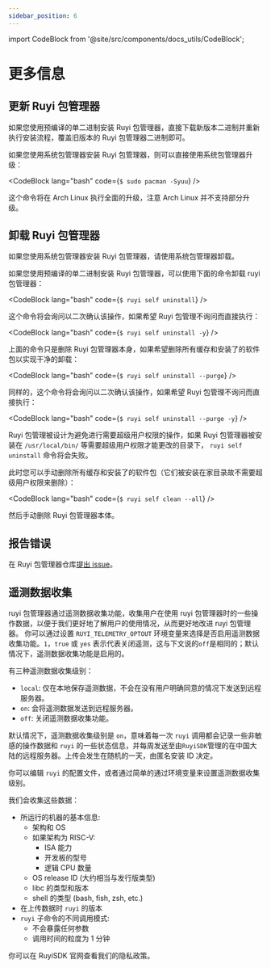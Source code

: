 ```yaml
---
sidebar_position: 6
---
```


import CodeBlock from '@site/src/components/docs_utils/CodeBlock';

# 更多信息

## 更新 Ruyi 包管理器

如果您使用预编译的单二进制安装 Ruyi 包管理器，直接下载新版本二进制并重新执行安装流程，覆盖旧版本的 Ruyi 包管理器二进制即可。

如果您使用系统包管理器安装 Ruyi 包管理器，则可以直接使用系统包管理器升级：

<CodeBlock lang="bash" code={`$ sudo pacman -Syuu`} />

这个命令将在 Arch Linux 执行全面的升级，注意 Arch Linux 并不支持部分升级。

## 卸载 Ruyi 包管理器

如果您使用系统包管理器安装 Ruyi 包管理器，请使用系统包管理器卸载。

如果您使用预编译的单二进制安装 Ruyi 包管理器，可以使用下面的命令卸载 ruyi 包管理器：

<CodeBlock lang="bash" code={`$ ruyi self uninstall`} />

这个命令将会询问以二次确认该操作，如果希望 Ruyi 包管理不询问而直接执行：

<CodeBlock lang="bash" code={`$ ruyi self uninstall -y`} />

上面的命令只是删除 Ruyi 包管理器本身，如果希望删除所有缓存和安装了的软件包以实现干净的卸载：

<CodeBlock lang="bash" code={`$ ruyi self uninstall --purge`} />

同样的，这个命令将会询问以二次确认该操作，如果希望 Ruyi 包管理不询问而直接执行：

<CodeBlock lang="bash" code={`$ ruyi self uninstall --purge -y`} />

Ruyi 包管理被设计为避免进行需要超级用户权限的操作，如果 Ruyi 包管理器被安装在 ``/usr/local/bin/`` 等需要超级用户权限才能更改的目录下， ``ruyi self uninstall`` 命令将会失败。

此时您可以手动删除所有缓存和安装了的软件包（它们被安装在家目录故不需要超级用户权限来删除）：

<CodeBlock lang="bash" code={`$ ruyi self clean --all`} />

然后手动删除 Ruyi 包管理器本体。

## 报告错误

在 Ruyi 包管理器仓库[提出 issue](https://github.com/ruyisdk/ruyi/issues/new)。

## 遥测数据收集

ruyi 包管理器通过遥测数据收集功能，收集用户在使用 ruyi 包管理器时的一些操作数据，以便于我们更好地了解用户的使用情况，从而更好地改进 ruyi 包管理器。
你可以通过设置 `RUYI_TELEMETRY_OPTOUT` 环境变量来选择是否启用遥测数据收集功能。`1`，`true` 或 `yes` 表示代表关闭遥测，这与下文说的`off`是相同的；默认情况下，遥测数据收集功能是启用的。

有三种遥测数据收集级别：

- `local`: 仅在本地保存遥测数据，不会在没有用户明确同意的情况下发送到远程服务器。
- `on`: 会将遥测数据发送到远程服务器。
- `off`: 关闭遥测数据收集功能。

默认情况下，遥测数据收集级别是 `on`，意味着每一次 `ruyi` 调用都会记录一些非敏感的操作数据和 `ruyi` 的一些状态信息，并每周发送至由`RuyiSDK`管理的在中国大陆的远程服务器。上传会发生在随机的一天，由匿名安装 ID 决定。

你可以编辑 `ruyi` 的配置文件，或者通过简单的通过环境变量来设置遥测数据收集级别。

我们会收集这些数据：

* 所运行的机器的基本信息:
    * 架构和 OS
    * 如果架构为 RISC-V:
        * ISA 能力
        * 开发板的型号
        * 逻辑 CPU 数量
    * OS release ID (大约相当与发行版类型)
    * libc 的类型和版本
    * shell 的类型 (bash, fish, zsh, etc.)
* 在上传数据时 `ruyi` 的版本
* `ruyi` 子命令的不同调用模式:
    * 不会暴露任何参数
    * 调用时间的粒度为 1 分钟

你可以在 RuyiSDK 官网查看我们的隐私政策。

